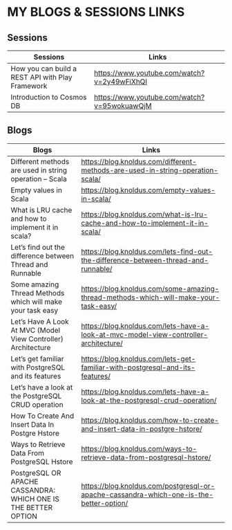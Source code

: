 # MY BLOGS & SESSIONS LINKS

## Sessions

| Sessions | Links |
| ------ | ------ |
| How you can build a REST API with Play Framework | https://www.youtube.com/watch?v=2y49wFiXhQI |
| Introduction to Cosmos DB | https://www.youtube.com/watch?v=95wokuawQjM|

## Blogs
| Blogs | Links |
| ------ | ------ |
| Different methods are used in string operation – Scala | https://blog.knoldus.com/different-methods-are-used-in-string-operation-scala/ |
| Empty values in Scala | https://blog.knoldus.com/empty-values-in-scala/|
| What is LRU cache and how to implement it in scala? | https://blog.knoldus.com/what-is-lru-cache-and-how-to-implement-it-in-scala/ |
| Let’s find out the difference between Thread and Runnable | https://blog.knoldus.com/lets-find-out-the-difference-between-thread-and-runnable/|
| Some amazing Thread Methods which will make your task easy | https://blog.knoldus.com/some-amazing-thread-methods-which-will-make-your-task-easy/|
| Let’s Have A Look At MVC (Model View Controller) Architecture | https://blog.knoldus.com/lets-have-a-look-at-mvc-model-view-controller-architecture/|
| Let’s get familiar with PostgreSQL and its features | https://blog.knoldus.com/lets-get-familiar-with-postgresql-and-its-features/ |
| Let’s have a look at the PostgreSQL CRUD operation | https://blog.knoldus.com/lets-have-a-look-at-the-postgresql-crud-operation/|
| How To Create And Insert Data In Postgre Hstore | https://blog.knoldus.com/how-to-create-and-insert-data-in-postgre-hstore/ |
| Ways to Retrieve Data From PostgreSQL Hstore | https://blog.knoldus.com/ways-to-retrieve-data-from-postgresql-hstore/|
| PostgreSQL OR APACHE CASSANDRA: WHICH ONE IS THE BETTER OPTION | https://blog.knoldus.com/postgresql-or-apache-cassandra-which-one-is-the-better-option/ |
